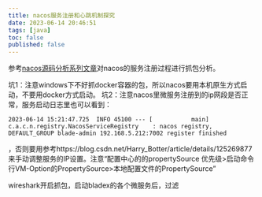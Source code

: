 ```yaml
---
title: nacos服务注册和心跳机制探究
date: 2023-06-14 20:46:51
tags: [java]
toc: false
published: false
---
```


参考[nacos源码分析系列文章](https://juejin.cn/post/7091058942125539364)对nacos的服务注册过程进行抓包分析。

坑1：注意windows下不好抓docker容器的包，所以nacos要用本机原生方式启动，不要用docker方式启动。
坑2：注意nacos里微服务注册到的ip网段是否正常，服务启动日志里也可以看到：
```
2023-06-14 15:21:47.725  INFO 45100 --- [           main] c.a.c.n.registry.NacosServiceRegistry    : nacos registry, DEFAULT_GROUP blade-admin 192.168.5.212:7002 register finished
```
，否则要用参考https://blog.csdn.net/Harry_Botter/article/details/125269877来手动调整服务的IP设置。注意“配置中心的的propertySource 优先级>启动命令行VM-Option的PropertySource>本地配置文件的PropertySource”

wireshark开启抓包，启动bladex的各个微服务后，过滤

